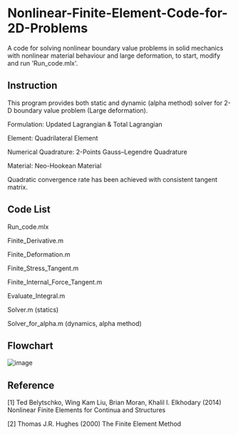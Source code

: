 # Nonlinear-Finite-Element-Code-for-2D-Problems
A code for solving nonlinear boundary value problems in solid mechanics with nonlinear material behaviour and large deformation, to start, modify and run 'Run_code.mlx'.

## Instruction
This program provides both static and dynamic (alpha method) solver for 2-D boundary value problem (Large deformation). 

Formulation: Updated Lagrangian & Total Lagrangian

Element: Quadrilateral Element

Numerical Quadrature: 2-Points Gauss–Legendre Quadrature

Material: Neo-Hookean Material

Quadratic convergence rate has been achieved with consistent tangent matrix.

## Code List
Run_code.mlx

Finite_Derivative.m 

Finite_Deformation.m

Finite_Stress_Tangent.m

Finite_Internal_Force_Tangent.m

Evaluate_Integral.m

Solver.m (statics)

Solver_for_alpha.m (dynamics, alpha method)

## Flowchart
![image](https://user-images.githubusercontent.com/112973740/215729485-df2b4e52-0fe8-4efc-bafa-56a9231ea4ab.png)

## Reference
[1] Ted Belytschko, Wing Kam Liu, Brian Moran, Khalil I. Elkhodary (2014) Nonlinear Finite Elements for Continua and Structures

[2] Thomas J.R. Hughes (2000) The Finite Element Method
